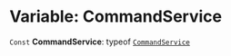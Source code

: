 # Variable: CommandService

`Const` **CommandService**: typeof [`CommandService`](/auto-docs/command/variables/CommandService-1.md)
